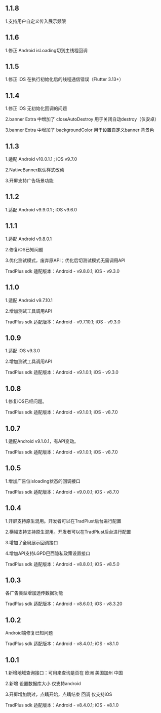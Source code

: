 ## 1.1.8

1.支持用户自定义传入展示频限

## 1.1.6

1.修正 Android isLoading切到主线程回调

## 1.1.5

1.修正 iOS 在执行初始化后的线程通信错误（Flutter 3.13+）

## 1.1.4
1.修正 iOS 无初始化回调的问题

2.banner Extra 中增加了 closeAutoDestroy 用于关闭自动destroy（仅安卓）

3.banner Extra 中增加了 backgroundColor 用于设置自定义banner 背景色


## 1.1.3

1.适配 Android v10.0.1.1 ; iOS v9.7.0

2.NativeBanner默认样式改动

3.开屏支持广告场景功能


## 1.1.2

1.适配 Android v9.9.0.1 ; iOS v9.6.0


## 1.1.1

1.适配 Android v9.8.0.1

2.修复iOS已知问题

3.优化测试模式，废弃原API；优化后切测试模式无需调用API

TradPlus sdk 适配版本：Android - v9.8.0.1; iOS - v9.3.0

## 1.1.0

1.适配 Android v9.7.10.1

2.增加测试工具调用API

TradPlus sdk 适配版本：Android - v9.7.10.1; iOS - v9.3.0

## 1.0.9

1.适配 iOS v9.3.0

2.增加测试工具调用API

TradPlus sdk 适配版本：Android - v9.1.0.1; iOS - v9.3.0

## 1.0.8

1.修复iOS已经问题。

TradPlus sdk 适配版本：Android - v9.1.0.1; iOS - v8.7.0

## 1.0.7

1.适配Android v9.1.0.1，有API变动。

TradPlus sdk 适配版本：Android - v9.1.0.1; iOS - v8.7.0

## 1.0.5

1.增加广告位isloading状态的回调接口

TradPlus sdk 适配版本：Android - v9.0.0.1; iOS - v8.7.0

## 1.0.4

1.开屏支持原生混用。开发者可以在TradPlust后台进行配置

2.横幅支持支持原生混用。开发者可以在TradPlust后台进行配置

3.增加了全局展示回调接口

4.增加API支持LGPD巴西隐私政策设置接口

TradPlus sdk 适配版本：Android - v8.8.0.1; iOS - v8.5.0

## 1.0.3

各广告类型增加透传数据功能

TradPlus sdk 适配版本：Android - v8.6.0.1; iOS - v8.3.20

## 1.0.2

Android端修复已知问题

TradPlus sdk 适配版本：Android - v8.4.0.1; iOS - v8.1.0

## 1.0.1

1.新增地域查询接口：可用来查询是否在 欧洲 美国加州 中国

2.新增 设置数据库大小 仅支持android

3.开屏增加跳过，点睛开始，点睛结束 回调 仅支持iOS

TradPlus sdk 适配版本：Android - v8.4.0.1; iOS - v8.1.0
